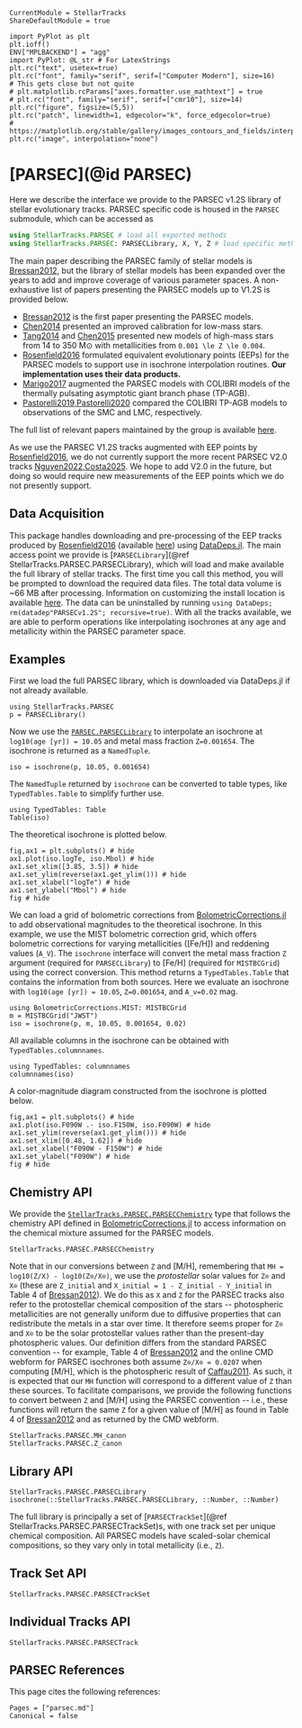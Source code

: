 ```@meta
CurrentModule = StellarTracks
ShareDefaultModule = true
```

```@setup
import PyPlot as plt
plt.ioff()
ENV["MPLBACKEND"] = "agg"
import PyPlot: @L_str # For LatexStrings
plt.rc("text", usetex=true)
plt.rc("font", family="serif", serif=["Computer Modern"], size=16)
# This gets close but not quite
# plt.matplotlib.rcParams["axes.formatter.use_mathtext"] = true
# plt.rc("font", family="serif", serif=["cmr10"], size=14)
plt.rc("figure", figsize=(5,5))
plt.rc("patch", linewidth=1, edgecolor="k", force_edgecolor=true)
# https://matplotlib.org/stable/gallery/images_contours_and_fields/interpolation_methods.html
plt.rc("image", interpolation="none")
```

# [PARSEC](@id PARSEC)

Here we describe the interface we provide to the PARSEC v1.2S library of stellar evolutionary tracks. PARSEC specific code is housed in the `PARSEC` submodule, which can be accessed as

```julia
using StellarTracks.PARSEC # load all exported methods
using StellarTracks.PARSEC: PARSECLibrary, X, Y, Z # load specific methods
```

The main paper describing the PARSEC family of stellar models is [Bressan2012](@citet), but the library of stellar models has been expanded over the years to add and improve coverage of various parameter spaces. A non-exhaustive list of papers presenting the PARSEC models up to V1.2S is provided below.
 - [Bressan2012](@citet) is the first paper presenting the PARSEC models.
 - [Chen2014](@citet) presented an improved calibration for low-mass stars.
 - [Tang2014](@citet) and [Chen2015](@citet) presented new models of high-mass stars from 14 to 350 M⊙ with metallicities from ``0.001 \le Z \le 0.004``.
 - [Rosenfield2016](@citet) formulated equivalent evolutionary points (EEPs) for the PARSEC models to support use in isochrone interpolation routines. **Our implementation uses their data products.**
 - [Marigo2017](@citet) augmented the PARSEC models with COLIBRI models of the thermally pulsating asymptotic giant branch phase (TP-AGB).
 - [Pastorelli2019,Pastorelli2020](@citet) compared the COLIBRI TP-AGB models to observations of the SMC and LMC, respectively.

The full list of relevant papers maintained by the group is available [here](https://ui.adsabs.harvard.edu/public-libraries/jSpa1621SGW2mMpPRaRP4w).

As we use the PARSEC V1.2S tracks augmented with EEP points by [Rosenfield2016](@citet), we do not currently support the more recent PARSEC V2.0 tracks [Nguyen2022,Costa2025](@citep). We hope to add V2.0 in the future, but doing so would require new measurements of the EEP points which we do not presently support.

## Data Acquisition

This package handles downloading and pre-processing of the EEP tracks produced by [Rosenfield2016](@citet) (available [here](https://github.com/philrosenfield/padova_tracks)) using [DataDeps.jl](https://github.com/oxinabox/DataDeps.jl). The main access point we provide is [`PARSECLibrary`](@ref StellarTracks.PARSEC.PARSECLibrary), which will load and make available the full library of stellar tracks. The first time you call this method, you will be prompted to download the required data files. The total data volume is ~66 MB after processing. Information on customizing the install location is available [here](https://www.oxinabox.net/DataDeps.jl/stable/z10-for-end-users/). The data can be uninstalled by running `using DataDeps; rm(datadep"PARSECv1.2S"; recursive=true)`. With all the tracks available, we are able to perform operations like interpolating isochrones at any age and metallicity within the PARSEC parameter space.

## Examples
First we load the full PARSEC library, which is downloaded via DataDeps.jl if not already available.
```@example
using StellarTracks.PARSEC
p = PARSECLibrary()
```

Now we use the [`PARSEC.PARSECLibrary`](@ref) to interpolate an isochrone at `log10(age [yr]) = 10.05` and metal mass fraction ``Z=0.001654``. The isochrone is returned as a `NamedTuple`.
```@example
iso = isochrone(p, 10.05, 0.001654)
```

The `NamedTuple` returned by `isochrone` can be converted to table types, like `TypedTables.Table` to simplify further use.
```@example
using TypedTables: Table
Table(iso)
```

The theoretical isochrone is plotted below.

```@example
fig,ax1 = plt.subplots() # hide
ax1.plot(iso.logTe, iso.Mbol) # hide
ax1.set_xlim([3.85, 3.5]) # hide
ax1.set_ylim(reverse(ax1.get_ylim())) # hide
ax1.set_xlabel("logTe") # hide
ax1.set_ylabel("Mbol") # hide
fig # hide
```



We can load a grid of bolometric corrections from [BolometricCorrections.jl](https://github.com/cgarling/BolometricCorrections.jl) to add observational magnitudes to the theoretical isochrone. In this example, we use the MIST bolometric correction grid, which offers bolometric corrections for varying metallicities (\[Fe/H\]) and reddening values (``A_V``). The `isochrone` interface will convert the metal mass fraction ``Z`` argument (required for `PARSECLibrary`) to \[Fe/H\] (required for `MISTBCGrid`) using the correct conversion. This method returns a `TypedTables.Table` that contains the information from both sources. Here we evaluate an isochrone with `log10(age [yr]) = 10.05`, ``Z=0.001654``, and ``A_v=0.02`` mag. 

```@example
using BolometricCorrections.MIST: MISTBCGrid
m = MISTBCGrid("JWST")
iso = isochrone(p, m, 10.05, 0.001654, 0.02)
```

All available columns in the isochrone can be obtained with `TypedTables.columnnames`.

```@example
using TypedTables: columnnames
columnnames(iso)
```

A color-magnitude diagram constructed from the isochrone is plotted below.

```@example
fig,ax1 = plt.subplots() # hide
ax1.plot(iso.F090W .- iso.F150W, iso.F090W) # hide
ax1.set_ylim(reverse(ax1.get_ylim())) # hide
ax1.set_xlim([0.48, 1.62]) # hide
ax1.set_xlabel("F090W - F150W") # hide
ax1.set_ylabel("F090W") # hide
fig # hide
```



## Chemistry API
We provide the [`StellarTracks.PARSEC.PARSECChemistry`](@ref) type that follows the chemistry API defined in [BolometricCorrections.jl](https://github.com/cgarling/BolometricCorrections.jl) to access information on the chemical mixture assumed for the PARSEC models.

```@docs
StellarTracks.PARSEC.PARSECChemistry
```

Note that in our conversions between ``Z`` and \[M/H\], remembering that `MH = log10(Z/X) - log10(Z⊙/X⊙)`, we use the *protostellar* solar values for `Z⊙` and `X⊙` (these are `Z_initial` and `X_initial = 1 - Z_initial - Y_initial` in Table 4 of [Bressan2012](@citet)). We do this as ``X`` and ``Z`` for the PARSEC tracks also refer to the protostellar chemical composition of the stars -- photospheric metallicities are not generally uniform due to diffusive properties that can redistribute the metals in a star over time. It therefore seems proper for `Z⊙` and `X⊙` to be the solar protostellar values rather than the present-day photospheric values. Our definition differs from the standard PARSEC convention -- for example, Table 4 of [Bressan2012](@citet) and the online CMD webform for PARSEC isochrones both assume `Z⊙/X⊙ = 0.0207` when computing \[M/H\], which is the photospheric result of [Caffau2011](@citet). As such, it is expected that our `MH` function will correspond to a different value of `Z` than these sources. To facilitate comparisons, we provide the following functions to convert between ``Z`` and \[M/H\] using the PARSEC convention -- i.e., these functions will return the same ``Z`` for a given value of \[M/H\] as found in Table 4 of [Bressan2012](@citet) and as returned by the CMD webform.

```@docs
StellarTracks.PARSEC.MH_canon
StellarTracks.PARSEC.Z_canon
```

## Library API
```@docs
StellarTracks.PARSEC.PARSECLibrary
isochrone(::StellarTracks.PARSEC.PARSECLibrary, ::Number, ::Number)
```

The full library is principally a set of [`PARSECTrackSet`](@ref StellarTracks.PARSEC.PARSECTrackSet)s, with one track set per unique chemical composition. All PARSEC models have scaled-solar chemical compositions, so they vary only in total metallicity (i.e., ``Z``). 

## Track Set API
```@docs
StellarTracks.PARSEC.PARSECTrackSet
```
 
## Individual Tracks API
```@docs
StellarTracks.PARSEC.PARSECTrack
```

## PARSEC References
This page cites the following references:

```@bibliography
Pages = ["parsec.md"]
Canonical = false
```